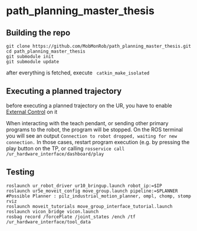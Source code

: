 # path_planning_master_thesis

## Building the repo
```
git clone https://github.com/MobMonRob/path_planning_master_thesis.git
cd path_planning_master_thesis
git submodule init
git submodule update
```
after everything is fetched, execute ``` catkin_make_isolated```

## Executing a planned trajectory 

before executing a planned trajectory on the UR, you have to enable [External Control](https://github.com/UniversalRobots/Universal_Robots_ROS_Driver/blob/master/ur_robot_driver/doc/install_urcap_e_series.md) on it

When interacting with the teach pendant, or sending other primary programs to the robot, the program will be stopped. On the ROS terminal you will see an output ```Connection to robot dropped, waiting for new connection.``` In those cases, restart program execution (e.g. by pressing the play button on the TP, or calling ```rosservice call /ur_hardware_interface/dashboard/play ```

## Testing
```
roslaunch ur_robot_driver ur10_bringup.launch robot_ip:=$IP
roslaunch ur5e_moveit_config move_group.launch pipeline:=$PLANNER #Possible Planner : pilz_industrial_motion_planner, ompl, chomp, stomp
rviz
roslaunch moveit_tutorials move_group_interface_tutorial.launch
roslaunch vicon_bridge vicon.launch
rosbag record /forcePlate /joint_states /ench /tf /ur_hardware_interface/tool_data
```
